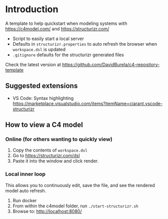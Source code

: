 # Introduction
A template to help quickstart when modeling systems with https://c4model.com/ and https://structurizr.com/
- Script to easily start a local server
- Defaults in `structurizr.properties` to auto refresh the browser when `workspace.dsl` is updated
- `.gitignore` defaults for the structurizr generated files

Check the latest version at https://github.com/DavidBurela/c4-repository-template

## Suggested extensions
- VS Code: Syntax highlighting  
https://marketplace.visualstudio.com/items?itemName=ciarant.vscode-structurizr

## How to view a C4 model

### Online (for others wanting to quickly view)

1. Copy the contents of `workspace.dsl`
2. Go to <https://structurizr.com/dsl> 
3. Paste it into the window and click render.

### Local inner loop
This allows you to continuously edit, save the file, and see the rendered model auto refresh.

1. Run docker
2. From within the c4model folder, run `./start-structurizr.sh`
3. Browse to: <http://localhost:8080/>
